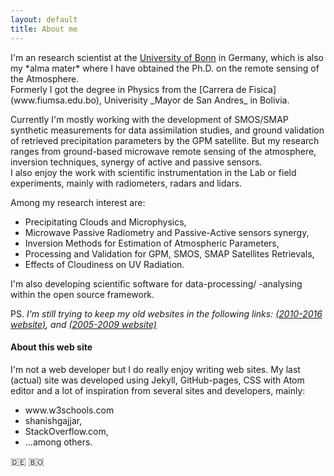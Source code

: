 ```yaml
---
layout: default
title: About me
---
```

<p>
I'm an research scientist
at the <a alt="Alma Mater" href="https://uni-bonn.de">University of Bonn</a>
in Germany, which is also my *alma mater* where I have obtained the Ph.D. on the remote sensing of the Atmosphere.<br/>
Formerly I got the degree in Physics from the [Carrera de Fisica](www.fiumsa.edu.bo), Univerisity _Mayor de San Andres_ in Bolivia.

Currently I'm mostly working with the development of SMOS/SMAP synthetic measurements for data assimilation studies, and ground validation of retrieved precipitation parameters by the GPM satellite. But my research ranges from ground-based microwave remote sensing of the atmosphere, inversion techniques, synergy of active and passive sensors.<br/>
I also enjoy the work with scientific instrumentation in the Lab or field
experiments, mainly with radiometers, radars and lidars.<br/>
</p>
<p> Among my research interest are:</p>
<ul>
  <li> Precipitating Clouds and Microphysics,</li>
  <li> Microwave Passive Radiometry and Passive-Active sensors synergy,</li>
  <li> Inversion Methods for Estimation of Atmospheric Parameters,</li>
  <li>  Processing and Validation for GPM, SMOS, SMAP Satellites Retrievals,</li>
  <li> Effects of Cloudiness on UV Radiation.</li>
</ul>
I'm also developing scientific software for data-processing/ -analysing within the open source framework.<br/>

PS. <em>I'm still trying to keep my old websites in the following links:
<a title="2010-2017 MIUB website" href="{{site.PDFmiub}}" target="_blank">(2010-2016 website)</a>, and
<a title="2005-2009 was at Yahoo-pages" href="http://www2.meteo.uni-bonn.de/admirari" target="_blank">(2005-2009 website)</a>
</em>
<br/>

<h4> About this web site </h4>
I'm not a web developer but I do really enjoy writing web sites. My last (actual) site was developed using Jekyll, GitHub-pages, CSS with Atom editor and a lot of inspiration from several sites and developers, mainly:<br/>
<ul>
  <li>www.w3schools.com</li>
  <li>shanishgajjar,</li>
  <li>StackOverflow.com,</li>
  <li>...among others.</li>
</ul>

 🇩🇪 🇧🇴

